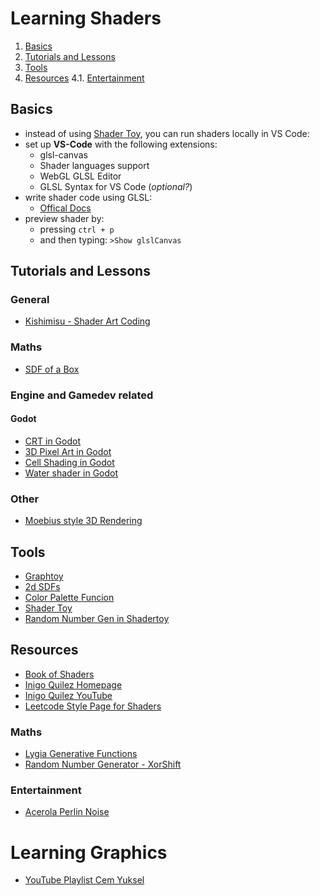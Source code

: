 # Learning Shaders
1. [Basics](#basics)
2. [Tutorials and Lessons](#tutorials-and-lessons)
3. [Tools](#tools)
4. [Resources](#resources)
    4.1. [Entertainment](#entertainment)

## Basics
- instead of using [Shader Toy](https://www.shadertoy.com/), you can run shaders locally in VS Code:
- set up **VS-Code** with the following extensions:
    - glsl-canvas
    - Shader languages support
    - WebGL GLSL Editor
    - GLSL Syntax for VS Code (*optional?*)
- write shader code using GLSL:
    - [Offical Docs](https://registry.khronos.org/OpenGL/specs/gl/GLSLangSpec.4.60.html)
- preview shader by:
    - pressing `ctrl + p`
    - and then typing: `>Show glslCanvas`

## Tutorials and Lessons
### General
- [Kishimisu - Shader Art Coding](https://www.youtube.com/watch?v=f4s1h2YETNY)
### Maths
- [SDF of a Box](https://youtu.be/62-pRVZuS5c?si=jRHiLyuIYka7qZvF)


### Engine and Gamedev related
#### Godot
- [CRT in Godot](https://www.youtube.com/watch?v=E401x98N6iA&list=PLDXSOdWI4Cs9UUgLxuOSXwmUu6UzxdVOe&index=3)  
- [3D Pixel Art in Godot](https://www.youtube.com/watch?v=dHbqsr-KjOg&list=PLDXSOdWI4Cs9UUgLxuOSXwmUu6UzxdVOe&index=4)  
- [Cell Shading in Godot](https://www.youtube.com/watch?v=io2y8RgF39A&list=PLDXSOdWI4Cs9UUgLxuOSXwmUu6UzxdVOe&index=5)  
- [Water shader in Godot](https://www.youtube.com/watch?v=W4eVR_Fm5Gs&list=PLDXSOdWI4Cs9UUgLxuOSXwmUu6UzxdVOe&index=7)  
### Other
- [Moebius style 3D Rendering](https://www.youtube.com/watch?v=jlKNOirh66E&list=PLDXSOdWI4Cs9UUgLxuOSXwmUu6UzxdVOe&index=6)  

## Tools
- [Graphtoy](https://graphtoy.com/)
- [2d SDFs](https://iquilezles.org/articles/distfunctions2d/)
- [Color Palette Funcion](https://iquilezles.org/articles/palettes/)
- [Shader Toy](https://www.shadertoy.com/)
 - [Random Number Gen in Shadertoy](https://www.shadertoy.com/view/tsf3Dn)

## Resources
- [Book of Shaders](https://thebookofshaders.com/)
- [Inigo Quilez Homepage](https://iquilezles.org/articles/)
- [Inigo Quilez YouTube](https://www.youtube.com/@InigoQuilez)
- [Leetcode Style Page for Shaders](https://shader-learning.com/)
### Maths
- [Lygia Generative Functions](https://lygia.xyz/generative)
- [Random Number Generator - XorShift](http://www.jstatsoft.org/v08/i14/paper)

### Entertainment
- [Acerola Perlin Noise](https://youtu.be/DxUY42r_6Cg?si=G9fb3TXKSpt5v1LJ)


# Learning Graphics
- [YouTube Playlist Cem Yuksel](https://www.youtube.com/watch?v=UVCuWQV_-Es&list=PLplnkTzzqsZS3R5DjmCQsqupu43oS9CFN)